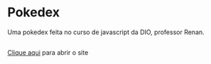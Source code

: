 # Pokedex
 Uma pokedex feita no curso de javascript da DIO, professor Renan.
 
 ##
 
 <a href="https://diamondarms.github.io/Pokedex/pokedex.html">Clique aqui</a> para abrir o site
